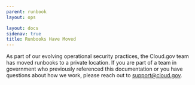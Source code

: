 ```yaml
---
parent: runbook
layout: ops

layout: docs
sidenav: true
title: Runbooks Have Moved
---
```


As part of our evolving operational security practices, the Cloud.gov team has moved runbooks to a private location. If you are part of a team in government who previously referenced this documentation or you have questions about how we work, please reach out to [support@cloud.gov](mailto:support@cloud.gov).
